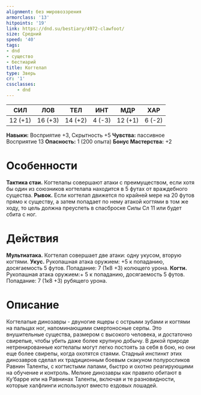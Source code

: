 ```yaml
---
alignment: без мировоззрения
armorclass: '13'
hitpoints: '19'
link: https://dnd.su/bestiary/4972-clawfoot/
size: Средний
speed: '40'
tags:
- dnd
- существо
- бестиарий
title: Когтелап
type: Зверь
cr: '1'
cssclasses:
    - dnd
---
```



| СИЛ | ЛОВ | ТЕЛ | ИНТ | МДР | ХАР |
|---|---|---|---|---|---|
| 12 (+1) | 16 (+3) | 14 (+2) | 4 (-3) | 12 (+1) | 6 (-2) |
**Навыки:** Восприятие +3, Скрытность +5
**Чувства:** пассивное Восприятие 13
**Опасность:** 1 (200 опыта)
**Бонус Мастерства:** +2


# Особенности
**Тактика стаи.** Когтелапы совершают атаки с преимуществом, если хотя бы один из союзников когтелапа находится в 5 футах от враждебного существа.
**Рывок.** Если когтелап движется по крайней мере на 20 футов прямо к существу, а затем попадает по нему атакой когтями в том же ходу, то цель должна преуспеть в спасброске Силы Сл 11 или будет сбита с ног.


# Действия
**Мультиатака.** Когтелап совершает две атаки: одну укусом, вторую когтями.
**Укус.** Рукопашная атака оружием: +5 к попаданию, досягаемость 5 футов. Попадание: 7 (1к8 +3) колющего урона.
**Когти.** Рукопашная атака оружием:+ 5 к попаданию, досягаемость 5 футов. Попадание: 7 (1к8 +3) рубящего урона.


# Описание
Когтелапые динозавры - двуногие ящеры с острыми зубами и когтями на пальцах ног, напоминающими смертоносные серпы. Это внушительные существа, размером с высокого человека, и достаточно свирепые, чтобы убить даже более крупную добычу. В дикой природе нетренированные когтелапы могут легко постоять за себя в бою, но они еще более свирепы, когда охотятся стаями. Стадный инстинкт этих динозавров сделал их традиционным боевым скакуном полуросликов Равнин Таленты, с когтистыми лапами, быстро и охотно реагирующими на обучение и контроль. Мелкие динозавры как правило обитают в Ку’барре или на Равнинах Таленты, включая и те разновидности, которые халфлинги используют вместо ездовых лошадей.